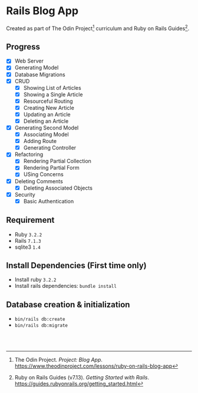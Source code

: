 # Rails Blog App

Created as part of The Odin Project[^1] curriculum and Ruby on Rails Guides[^2].

## Progress

- [x] Web Server
- [x] Generating Model
- [x] Database Migrations
- [x] CRUD
  - [x] Showing List of Articles
  - [x] Showing a Single Article
  - [x] Resourceful Routing
  - [x] Creating New Article
  - [x] Updating an Article
  - [x] Deleting an Article
- [x] Generating Second Model
  - [x] Associating Model
  - [x] Adding Route
  - [x] Generating Controller
- [x] Refactoring
  - [x] Rendering Partial Collection
  - [x] Rendering Partial Form
  - [x] USing Concerns
- [x] Deleting Comments
  - [x] Deleting Associated Objects
- [x] Security
  - [x] Basic Authentication

## Requirement

- Ruby `3.2.2`
- Rails `7.1.3`
- sqlite3 `1.4`

## Install Dependencies (First time only)

- Install ruby `3.2.2`
- Install rails dependencies: `bundle install`

## Database creation & initialization

- `bin/rails db:create`
- `bin/rails db:migrate`

<br/><br/>

[^1]: The Odin Project. _Project: Blog App_. https://www.theodinproject.com/lessons/ruby-on-rails-blog-app
[^2]: Ruby on Rails Guides (v7.13). _Getting Started with Rails_. https://guides.rubyonrails.org/getting_started.html
